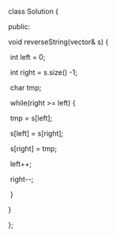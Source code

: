 class Solution {

public:

  void reverseString(vector<char>& s) {

​    int left = 0;

​    int right = s.size() -1;

​    char tmp;

​    while(right >= left) {

​      tmp = s[left];

​      s[left] = s[right];

​      s[right] = tmp;

​      left++;

​      right--;

​    }



  }

};